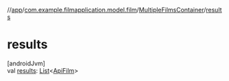 //[app](../../../index.md)/[com.example.filmapplication.model.film](../index.md)/[MultipleFilmsContainer](index.md)/[results](results.md)

# results

[androidJvm]\
val [results](results.md): [List](https://kotlinlang.org/api/latest/jvm/stdlib/kotlin.collections/-list/index.html)&lt;[ApiFilm](../-api-film/index.md)&gt;
